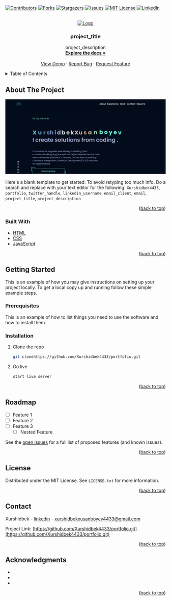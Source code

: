 <div id="top"></div>
<!--
*** Thanks for checking out the Best-README-Template. If you have a suggestion
*** that would make this better, please fork the repo and create a pull request
*** or simply open an issue with the tag "enhancement".
*** Don't forget to give the project a star!
*** Thanks again! Now go create something AMAZING! :D
-->



<!-- PROJECT SHIELDS -->
<!--
*** I'm using markdown "reference style" links for readability.
*** Reference links are enclosed in brackets [ ] instead of parentheses ( ).
*** See the bottom of this document for the declaration of the reference variables
*** for contributors-url, forks-url, etc. This is an optional, concise syntax you may use.
*** https://www.markdownguide.org/basic-syntax/#reference-style-links
-->
[![Contributors][contributors-shield]][contributors-url]
[![Forks][forks-shield]][forks-url]
[![Stargazers][stars-shield]][stars-url]
[![Issues][issues-shield]][issues-url]
[![MIT License][license-shield]][license-url]
[![LinkedIn][linkedin-shield]][linkedin-url]



<!-- PROJECT LOGO -->
<br />
<div align="center">
  <a href="https://github.com/Xurshidbek4433/portfolio">
    <img src="images/logo.png" alt="Logo" width="80" height="80">
  </a>

<h3 align="center">project_title</h3>

  <p align="center">
    project_description
    <br />
    <a href="https://github.com/Xurshidbek4433/portfolio"><strong>Explore the docs »</strong></a>
    <br />
    <br />
    <a href="https://github.com/Xurshidbek4433/portfolio">View Demo</a>
    ·
    <a href="https://github.com/Xurshidbek4433/portfolio/issues">Report Bug</a>
    ·
    <a href="https://github.com/Xurshidbek4433/portfolio/issues">Request Feature</a>
  </p>
</div>



<!-- TABLE OF CONTENTS -->
<details>
  <summary>Table of Contents</summary>
  <ol>
    <li>
      <a href="#about-the-project">About The Project</a>
      <ul>
        <li><a href="#built-with">Built With</a></li>
      </ul>
    </li>
    <li>
      <a href="#getting-started">Getting Started</a>
      <ul>
        <li><a href="#prerequisites">Prerequisites</a></li>
        <li><a href="#installation">Installation</a></li>
      </ul>
    </li>
    <li><a href="#usage">Usage</a></li>
    <li><a href="#roadmap">Roadmap</a></li>
    <li><a href="#contributing">Contributing</a></li>
    <li><a href="#license">License</a></li>
    <li><a href="#contact">Contact</a></li>
    <li><a href="#acknowledgments">Acknowledgments</a></li>
  </ol>
</details>



<!-- ABOUT THE PROJECT -->
## About The Project

![Product Name Screen Shot](/img/portfolio.jpg)

Here's a blank template to get started: To avoid retyping too much info. Do a search and replace with your text editor for the following: `Xurshidbek4433`, `portfolio`, `twitter_handle`, `linkedin_username`, `email_client`, `email`, `project_title`, `project_description`

<p align="right">(<a href="#top">back to top</a>)</p>



### Built With

* [HTML](https://nextjs.org/)
* [CSS](https://reactjs.org/)
* [JavaScript](https://vuejs.org/)
<!-- * [Angular](https://angular.io/)
* [Svelte](https://svelte.dev/)
* [Laravel](https://laravel.com)
* [Bootstrap](https://getbootstrap.com)
* [JQuery](https://jquery.com) -->

<p align="right">(<a href="#top">back to top</a>)</p>



<!-- GETTING STARTED -->
## Getting Started

This is an example of how you may give instructions on setting up your project locally.
To get a local copy up and running follow these simple example steps.

### Prerequisites

This is an example of how to list things you need to use the software and how to install them.


### Installation

1. Clone the repo
   ```sh
   git clonehttps://github.com/Xurshidbek4433/portfolio.git
   ```
2. Go live
   ```sh
   start live server
   ```

<p align="right">(<a href="#top">back to top</a>)</p>






<!-- ROADMAP -->
## Roadmap

- [ ] Feature 1
- [ ] Feature 2
- [ ] Feature 3
    - [ ] Nested Feature

See the [open issues](https://github.com/Xurshidbek4433/portfolio/issues) for a full list of proposed features (and known issues).

<p align="right">(<a href="#top">back to top</a>)</p>





<!-- LICENSE -->
## License

Distributed under the MIT License. See `LICENSE.txt` for more information.

<p align="right">(<a href="#top">back to top</a>)</p>



<!-- CONTACT -->
## Contact

Xurshidbek - [linkedin](https://www.linkedin.com/in/xurshidbek-xusanboyev/) - xurshidbekxusanboyev4433@gmail.com

Project Link: [https://github.com/Xurshidbek4433/portfolio.git](https://github.com/Xurshidbek4433/portfolio.git)

<p align="right">(<a href="#top">back to top</a>)</p>


<!-- ACKNOWLEDGMENTS -->
## Acknowledgments

* []()
* []()
* []()

<p align="right">(<a href="#top">back to top</a>)</p>



<!-- MARKDOWN LINKS & IMAGES -->
<!-- https://www.markdownguide.org/basic-syntax/#reference-style-links -->
[contributors-shield]: https://img.shields.io/github/contributors/Xurshidbek4433/portfolio.svg?style=for-the-badge
[contributors-url]: https://github.com/Xurshidbek4433/portfolio/graphs/contributors
[forks-shield]: https://img.shields.io/github/forks/Xurshidbek4433/portfolio.svg?style=for-the-badge
[forks-url]: https://github.com/Xurshidbek4433/portfolio/network/members
[stars-shield]: https://img.shields.io/github/stars/Xurshidbek4433/portfolio.svg?style=for-the-badge
[stars-url]: https://github.com/Xurshidbek4433/portfolio/stargazers
[issues-shield]: https://img.shields.io/github/issues/Xurshidbek4433/portfolio.svg?style=for-the-badge
[issues-url]: https://github.com/Xurshidbek4433/portfolio/issues
[license-shield]: https://img.shields.io/github/license/Xurshidbek4433/portfolio.svg?style=for-the-badge
[license-url]: https://github.com/Xurshidbek4433/portfolio/blob/master/LICENSE.txt
[linkedin-shield]: https://img.shields.io/badge/-LinkedIn-black.svg?style=for-the-badge&logo=linkedin&colorB=555
[linkedin-url]: https://linkedin.com/in/linkedin_username
[product-screenshot]: images/screenshot.png
